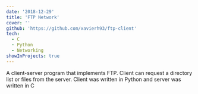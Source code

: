 ```yaml
---
date: '2018-12-29'
title: 'FTP Network'
cover: ''
github: 'https://github.com/xavierh93/ftp-client'
tech:
  - C
  - Python
  - Networking
showInProjects: true
---
```


A client-server program that implements FTP. Client can request a directory list or files from the server. Client was written in Python and server was written in C
